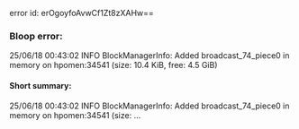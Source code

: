 error id: erOgoyfoAvwCf1Zt8zXAHw==
### Bloop error:

25/06/18 00:43:02 INFO BlockManagerInfo: Added broadcast_74_piece0 in memory on hpomen:34541 (size: 10.4 KiB, free: 4.5 GiB)
#### Short summary: 

25/06/18 00:43:02 INFO BlockManagerInfo: Added broadcast_74_piece0 in memory on hpomen:34541 (size: ...